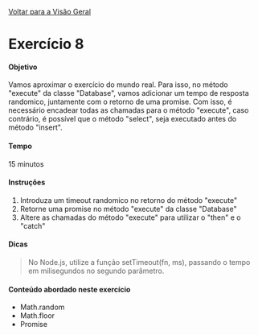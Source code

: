 [Voltar para a Visão Geral](README.md)

# Exercício 8

#### Objetivo
Vamos aproximar o exercício do mundo real. Para isso, no método "execute" da classe "Database", vamos adicionar um tempo de resposta randomico, juntamente com o retorno de uma promise. Com isso, é necessário encadear todas as chamadas para o método "execute", caso contrário, é possível que o método "select", seja executado antes do método "insert".

#### Tempo
15 minutos

#### Instruções

1. Introduza um timeout randomico no retorno do método "execute"
1. Retorne uma promise no método "execute" da classe "Database"
2. Altere as chamadas do método "execute" para utilizar o "then" e o "catch"


#### Dicas

> No Node.js, utilize a função setTimeout(fn, ms), passando o tempo em milisegundos no segundo parâmetro.

#### Conteúdo abordado neste exercício

* Math.random
* Math.floor
* Promise